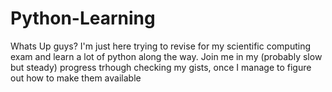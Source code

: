 # Python-Learning
Whats Up guys? I'm just here trying to revise for my scientific computing exam and learn a lot of python along the way. Join me in my (probably slow but steady) progress trhough checking my gists, once I manage to figure out how to make them available

